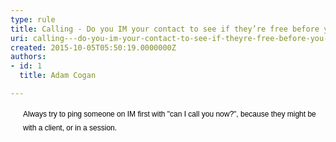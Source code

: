 ```yaml
---
type: rule
title: Calling - Do you IM your contact to see if they’re free before you try calling them?
uri: calling---do-you-im-your-contact-to-see-if-theyre-free-before-you-try-calling-them
created: 2015-10-05T05:50:19.0000000Z
authors:
- id: 1
  title: Adam Cogan

---
```




<span class='intro'> <p style="margin&#58;5.25pt 0cm 5.25pt 15pt;line-height&#58;16.8pt;"><span style="font-size&#58;9pt;font-family&#58;verdana, sans-serif;color&#58;black;">Always try to ping someone on IM first with &quot;can I call you
now?&quot;, because they might be with a client, or in a session.​</span></p> </span>




